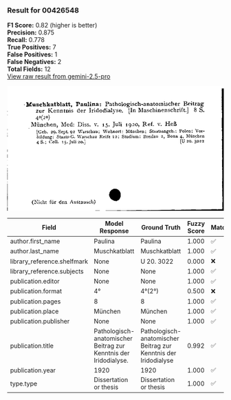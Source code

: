 ### Result for 00426548
**F1 Score:** 0.82 (higher is better)<br>**Precision:** 0.875<br>**Recall:** 0.778<br>**True Positives:** 7<br>**False Positives:** 1<br>**False Negatives:** 2<br>**Total Fields:** 12<br>[View raw result from gemini-2.5-pro](https://github.com/RISE-UNIBAS/humanities_data_benchmark/blob/main/results/2025-09-02/T0155/request_T0155_00426548.json)

<img src="https://github.com/RISE-UNIBAS/humanities_data_benchmark/blob/main/benchmarks/zettelkatalog/images/00426548.jpg?raw=true" alt="00426548" width="600px">

| Field | Model Response | Ground Truth | Fuzzy Score | Match |
|-------|----------------|--------------|-------------|-------|
| author.first_name | Paulina | Paulina | 1.000 | ✅ |
| author.last_name | Muschkatblatt | Muschkatblatt | 1.000 | ✅ |
| library_reference.shelfmark | None | U 20. 3022 | 0.000 | ❌ |
| library_reference.subjects | None | None | 1.000 | ✅ |
| publication.editor | None | None | 1.000 | ✅ |
| publication.format | 4° | 4°(2°) | 0.500 | ❌ |
| publication.pages | 8 | 8 | 1.000 | ✅ |
| publication.place | München | München | 1.000 | ✅ |
| publication.publisher | None | None | 1.000 | ✅ |
| publication.title | Pathologisch-anatomischer Beitrag zur Kenntnis der Iridodialyse. | Pathologisch-anatomischer Beitrag zur Kenntnis der Iridodialyse | 0.992 | ✅ |
| publication.year | 1920 | 1920 | 1.000 | ✅ |
| type.type | Dissertation or thesis | Dissertation or thesis | 1.000 | ✅ |
